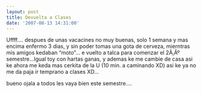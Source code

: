 ```yaml
---
layout: post
title: Devuelta a Clases
date: '2007-08-13 14:31:00'
---
```



<div xmlns="http://www.w3.org/1999/xhtml">Uffff…. despues de unas vacacines no muy buenas, solo 1 semana y mas encima enfermo 3 dias, y sin poder tomas una gota de cerveza, mierntras mis amigos kedaban “moto”… e vuelto a talca para comenzar el 2Ã‚Âº semestre…Igual toy con hartas ganas, y ademas ke me cambie de casa asi ke ahora me keda mas cerkita de la U (10 min. a caminando XD) asi ke ya no me da paja ir temprano a clases XD…

bueno ojala a todos les vaya bien este semestre….

</div>
